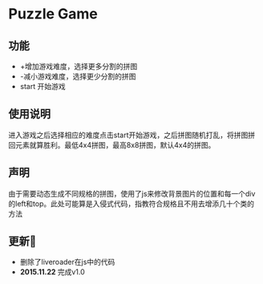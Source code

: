 # Puzzle Game
## 功能
* +增加游戏难度，选择更多分割的拼图
* -减小游戏难度，选择更少分割的拼图
* start 开始游戏

## 使用说明
进入游戏之后选择相应的难度点击start开始游戏，之后拼图随机打乱，将拼图拼回元素就算胜利。最低4x4拼图，最高8x8拼图，默认4x4的拼图。

## 声明
由于需要动态生成不同规格的拼图，使用了js来修改背景图片的位置和每一个div的left和top。此处可能算是入侵式代码，指教符合规格且不用去增添几十个类的方法

## 更新
* 删除了liveroader在js中的代码
* **2015.11.22** 完成v1.0